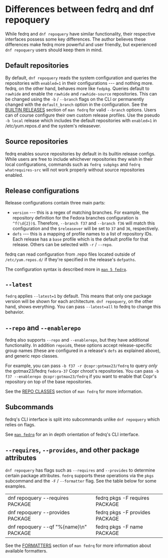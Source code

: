 <!--
Copyright (C) 2023 Maxwell G <maxwell@gtmx.me>

SPDX-License-Identifier: GPL-2.0-or-later
-->

# Differences between fedrq and dnf repoquery

While fedrq and `dnf repoquery` have similar functionality,
their respective interfaces possess some key differences.
The author believes these differences make fedrq more powerful and user
friendly, but experienced `dnf repoquery` users should keep them in mind.

## Default repositories

By default, `dnf repoquery` reads the system configuration and queries the
repositories with `enabled=1` in their configurations --- and nothing more.
fedrq, on the other hand, behaves more like `fedpkg`.
Queries default to `rawhide` and enable the `rawhide` and `rawhide-source`
repositories.
This can be changed using the `-b` / `--branch` flags on the CLI or permanently
changed with the `default_branch` option in the configuration.
See the [BUILTIN RELEASES](fedrq1.md/#builtin-releases) section of `man fedrq`
for valid `--branch` options.
Users can of course configure their own custom release profiles.
Use the pseudo `-b local` release which includes the default repositories
with `enabled=1` in /etc/yum.repos.d and the system's releasever.

## Source repositories

fedrq enables source repositories by default in its builtin release configs.
While users are free to include whichever repositories they wish in their local
configurations,
commands such as `fedrq subpkgs` and `fedrq whatrequires-src` will not work
properly without source repositories enabled.

## Release configurations

Release configurations contain three main parts:

- `version` --- this is a regex of matching branches. For example, the repository
  definition for the Fedora branches configuration is `^f(\d{2})$`. Therefore,
  `--branch f37` and `--branch f36` will match this configuration and the
  `$releasever` will
  be set to `37` and `36`, respectively.
- `defs` --- this is a mapping of profile names to a list of repository IDs. Each
  release has a `base` profile which is the default profile for that release.
  Others can be selected with `-r` / `--repo`.

fedrq can read configuration from .repo files located outside of
`/etc/yum.repos.d/` if they're specified in the release's `defpaths`.

The configuration syntax is described more in [`man 5 fedrq`](fedrq5.md).

## `--latest`

`fedrq` applies `--latest=1` by default. This means that only one package
version will be shown for each architecture. `dnf repoquery`, on the other
hand, shows everything. You can pass `--latest=all` to fedrq to change this
behavior.

## `--repo` and `--enablerepo`

fedrq also supports `--repo` and `--enablerepo`, but they have additional functionality.
In addition `repoid`s, these options accept release-specific group names (these
are configured in a release's `defs` as explained above), and generic repo
classes.

For example, you can pass `-b f37 -r @copr:gotmax23/fedrq` to query *only* the
gotmax23/fedrq `fedora-37` Copr chroot's repositories.
You can pass `-b f37 --enablerepo @copr:gotmax23/fedrq` if you want to enable
that Copr's repository on top of the base repositories.

See the [REPO CLASSES](fedrq1.md/#repo-classes) section of `man fedrq` for more
information.

## Subcommands

fedrq's CLI interface is split into subcommands unlike `dnf repoquery` which
relies on flags.

See [`man fedrq`](fedrq1.md) for an in depth orientation of fedrq's CLI
interface.

## `--requires`, `--provides`, and other package attributes

`dnf repoquery` has flags such as `--requires` and `--provides` to determine
certain package attributes.
`fedrq` supports these operations via the `pkgs` subcommand and
the `-F` / `--formatter` flag.
See the table below for some examples.

<table>
    <tb>
        <tr>
            <td>dnf repoquery --requires PACKAGE</td>
            <td>fedrq pkgs -F requires PACKAGE</td>
        </tr>
        <tr>
            <td>dnf repoquery --provides PACKAGE</td>
            <td>fedrq pkgs -F provides PACKAGE</td>
        </tr>
        <tr>
            <td>dnf repoquery --qf "%{name}\n" PACKAGE</td>
            <td>fedrq pkgs -F name PACKAGE</td>
        </tr>
    </tb>
</table>

See the [FORMATTERS](fedrq1.md/#formatters_1) section of `man fedrq` for more
information about available formatters.
